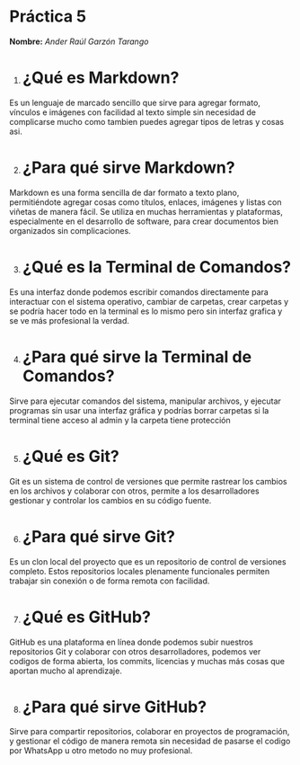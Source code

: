 # Práctica 5
**Nombre:** _Ander Raúl Garzón Tarango_

1. # **¿Qué es Markdown?**
 Es un lenguaje de marcado sencillo que sirve para agregar formato, vínculos e imágenes con facilidad al texto simple sin necesidad de complicarse mucho como tambien puedes agregar tipos de letras y cosas asi.

2. # **¿Para qué sirve Markdown?**
Markdown es una forma sencilla de dar formato a texto plano, permitiéndote agregar cosas como títulos, enlaces, imágenes y listas con viñetas de manera fácil. Se utiliza en muchas herramientas y plataformas, especialmente en el desarrollo de software, para crear documentos bien organizados sin complicaciones.

3. # **¿Qué es la Terminal de Comandos?**
Es una interfaz donde podemos escribir comandos directamente para interactuar con el sistema operativo, cambiar de carpetas, crear carpetas y se podría hacer todo en la terminal es lo mismo pero sin interfaz grafica y se ve más profesional la verdad. 

4. # **¿Para qué sirve la Terminal de Comandos?**
Sirve para ejecutar comandos del sistema, manipular archivos, y ejecutar programas sin usar una interfaz gráfica y podrías borrar carpetas si la terminal tiene acceso al admin y la carpeta tiene protección

5. # **¿Qué es Git?**
Git es un sistema de control de versiones que permite rastrear los cambios en los archivos y colaborar con otros, permite a los desarrolladores gestionar y controlar los cambios en su código fuente.

6. # **¿Para qué sirve Git?**
Es un clon local del proyecto que es un repositorio de control de versiones completo. Estos repositorios locales plenamente funcionales permiten trabajar sin conexión o de forma remota con facilidad.

7. # **¿Qué es GitHub?**
GitHub es una plataforma en línea donde podemos subir  nuestros repositorios Git y colaborar con otros desarrolladores, podemos ver codigos de forma abierta, los commits, licencias y muchas más cosas que aportan mucho al aprendizaje.

8. # **¿Para qué sirve GitHub?**
Sirve para compartir repositorios, colaborar en proyectos de programación, y gestionar el código de manera remota sin necesidad de pasarse el codigo por WhatsApp u otro metodo no muy profesional.
